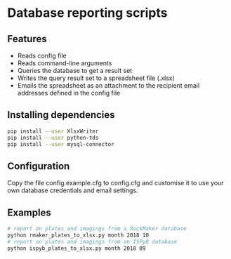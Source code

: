 # Database reporting scripts

## Features

- Reads config file
- Reads command-line arguments
- Queries the database to get a result set
- Writes the query result set to a spreadsheet file (.xlsx)
- Emails the spreadsheet as an attachment to the recipient email addresses defined in the config file

## Installing dependencies

```bash
pip install --user XlsxWriter
pip install --user python-tds
pip install --user mysql-connector
```

## Configuration

Copy the file config.example.cfg to config.cfg and customise it to use your own database credentials and email settings.

## Examples

```bash
# report on plates and imagings from a RockMaker database
python rmaker_plates_to_xlsx.py month 2018 10
# report on plates and imagings from an ISPyB database
python ispyb_plates_to_xlsx.py month 2018 09
```
